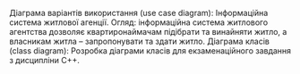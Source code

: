 Діаграма варіантів використання (use case diagram): Інформаційна система житлової агенції. Огляд: інформаційна система житлового агентства дозволяє квартиронаймачам підібрати та винайняти житло, а власникам житла – запропонувати та здати житло.
Діаграма класів (class diagram): Розробка діаграми класів для екзаменаційного завдання з дисципліни C++.
